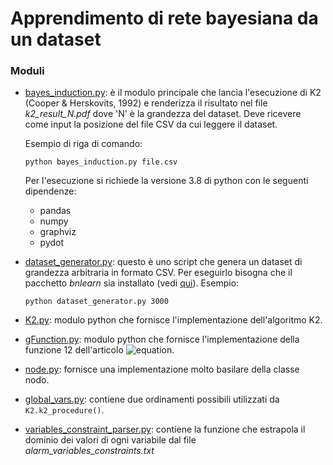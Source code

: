 
# Apprendimento di rete bayesiana da un dataset
### Moduli
- [bayes_induction.py](src/bayes_induction.py): è il modulo principale che lancia l'esecuzione di K2 (Cooper & Herskovits, 1992) e renderizza il risultato nel file *k2_result_N.pdf* dove 'N' è la grandezza del dataset. Deve ricevere come input la posizione del file CSV da cui leggere il dataset.

  Esempio di riga di comando:
  ```
  python bayes_induction.py file.csv
  ```
  Per l'esecuzione si richiede la versione 3.8 di python con le seguenti dipendenze:
  - pandas
  - numpy
  - graphviz
  - pydot

- [dataset_generator.py](src/dataset_generator.py): questo è uno script che genera un dataset di grandezza arbitraria in formato CSV. Per eseguirlo bisogna che il pacchetto *bnlearn* sia installato (vedi [qui](https://pypi.org/project/bnlearn/)).
  Esempio:
  ```
  python dataset_generator.py 3000
  ```
- [K2.py](src/K2.py): modulo python che fornisce l'implementazione dell'algoritmo K2.
- [gFunction.py](src/gFunction.py): modulo python che fornisce l'implementazione della funzione 12 dell'articolo ![equation](https://latex.codecogs.com/svg.image?g(i,&space;\pi_{i})).
- [node.py](src/node.py): fornisce una implementazione molto basilare della classe nodo.
- [global_vars.py](src/global_vars.py): contiene due ordinamenti possibili utilizzati da ```K2.k2_procedure()```.
- [variables_constraint_parser.py](src/variables_constraint_parser.py): contiene la funzione che estrapola il dominio dei valori di ogni variabile dal file   *alarm_variables_constraints.txt*
